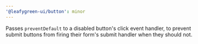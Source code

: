 ```yaml
---
'@leafygreen-ui/button': minor
---
```


Passes `preventDefault` to a disabled button's click event handler, to prevent submit buttons from firing their form's submit handler when they should not.
